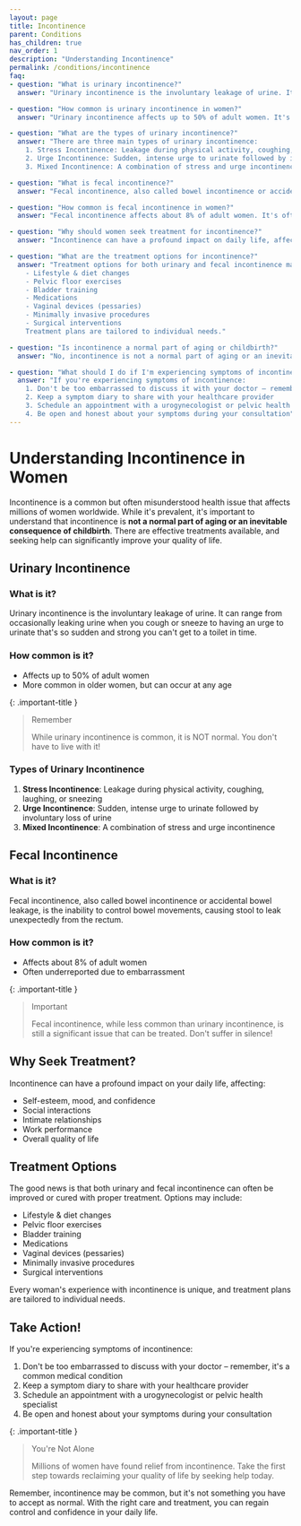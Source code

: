 ```yaml
---
layout: page
title: Incontinence
parent: Conditions
has_children: true
nav_order: 1
description: "Understanding Incontinence"
permalink: /conditions/incontinence
faq:
- question: "What is urinary incontinence?"
  answer: "Urinary incontinence is the involuntary leakage of urine. It can range from occasionally leaking urine when you cough or sneeze to having an urge to urinate that's so sudden and strong you can't get to a toilet in time."

- question: "How common is urinary incontinence in women?"
  answer: "Urinary incontinence affects up to 50% of adult women. It's more common in older women, but can occur at any age. Just because it's common, doesn't mean you have to live with it. There are many available treatment options."

- question: "What are the types of urinary incontinence?"
  answer: "There are three main types of urinary incontinence:
    1. Stress Incontinence: Leakage during physical activity, coughing, laughing, or sneezing
    2. Urge Incontinence: Sudden, intense urge to urinate followed by involuntary loss of urine
    3. Mixed Incontinence: A combination of stress and urge incontinence"

- question: "What is fecal incontinence?"
  answer: "Fecal incontinence, also called bowel incontinence or accidental bowel leakage, is the inability to control bowel movements, causing stool to leak unexpectedly from the rectum."

- question: "How common is fecal incontinence in women?"
  answer: "Fecal incontinence affects about 8% of adult women. It's often underreported due to embarrassment."

- question: "Why should women seek treatment for incontinence?"
  answer: "Incontinence can have a profound impact on daily life, affecting self-esteem, mood, confidence, social interactions, intimate relationships, work performance, and overall quality of life. Seeking treatment can significantly improve these aspects."

- question: "What are the treatment options for incontinence?"
  answer: "Treatment options for both urinary and fecal incontinence may include:
    - Lifestyle & diet changes
    - Pelvic floor exercises
    - Bladder training
    - Medications
    - Vaginal devices (pessaries)
    - Minimally invasive procedures
    - Surgical interventions
    Treatment plans are tailored to individual needs."

- question: "Is incontinence a normal part of aging or childbirth?"
  answer: "No, incontinence is not a normal part of aging or an inevitable consequence of childbirth. While it's common, it's not something you have to accept as normal. Effective treatments are available."

- question: "What should I do if I'm experiencing symptoms of incontinence?"
  answer: "If you're experiencing symptoms of incontinence:
    1. Don't be too embarrassed to discuss it with your doctor – remember, it's a common medical condition
    2. Keep a symptom diary to share with your healthcare provider
    3. Schedule an appointment with a urogynecologist or pelvic health specialist
    4. Be open and honest about your symptoms during your consultation"
---
```


# Understanding Incontinence in Women

Incontinence is a common but often misunderstood health issue that affects millions of women worldwide. While it's prevalent, it's important to understand that incontinence is **not a normal part of aging or an inevitable consequence of childbirth**. There are effective treatments available, and seeking help can significantly improve your quality of life.

## Urinary Incontinence

### What is it?
Urinary incontinence is the involuntary leakage of urine. It can range from occasionally leaking urine when you cough or sneeze to having an urge to urinate that's so sudden and strong you can't get to a toilet in time.

### How common is it?
* Affects up to 50% of adult women
* More common in older women, but can occur at any age

{: .important-title }
> Remember
> 
> While urinary incontinence is common, it is NOT normal. You don't have to live with it!

### Types of Urinary Incontinence
1. **Stress Incontinence**: Leakage during physical activity, coughing, laughing, or sneezing
2. **Urge Incontinence**: Sudden, intense urge to urinate followed by involuntary loss of urine
3. **Mixed Incontinence**: A combination of stress and urge incontinence

## Fecal Incontinence

### What is it?
Fecal incontinence, also called bowel incontinence or accidental bowel leakage, is the inability to control bowel movements, causing stool to leak unexpectedly from the rectum.

### How common is it?
* Affects about 8% of adult women
* Often underreported due to embarrassment

{: .important-title }
> Important 
>
> Fecal incontinence, while less common than urinary incontinence, is still a significant issue that can be treated. Don't suffer in silence!

## Why Seek Treatment?

Incontinence can have a profound impact on your daily life, affecting:
* Self-esteem, mood, and confidence
* Social interactions
* Intimate relationships
* Work performance
* Overall quality of life

## Treatment Options

The good news is that both urinary and fecal incontinence can often be improved or cured with proper treatment. Options may include:

* Lifestyle & diet changes
* Pelvic floor exercises
* Bladder training
* Medications
* Vaginal devices (pessaries)
* Minimally invasive procedures
* Surgical interventions

Every woman's experience with incontinence is unique, and treatment plans are tailored to individual needs.

## Take Action!

If you're experiencing symptoms of incontinence:

1. Don't be too embarrassed to discuss with your doctor – remember, it's a common medical condition
2. Keep a symptom diary to share with your healthcare provider
3. Schedule an appointment with a urogynecologist or pelvic health specialist
4. Be open and honest about your symptoms during your consultation

{: .important-title }

> You're Not Alone
> 
> Millions of women have found relief from incontinence. Take the first step towards reclaiming your quality of life by seeking help today.

Remember, incontinence may be common, but it's not something you have to accept as normal. With the right care and treatment, you can regain control and confidence in your daily life.